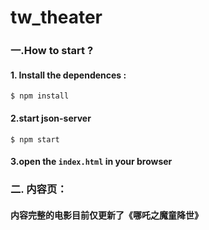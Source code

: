 # tw_theater
### 一.How to start ?

#### 1. Install the dependences :

```
$ npm install
```

#### 2.start json-server

```
$ npm start
```

#### 3.open the  `index.html` in your browser

### 二. 内容页：
#### 内容完整的电影目前仅更新了《哪吒之魔童降世》